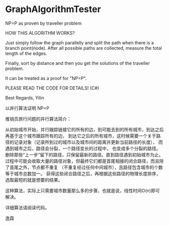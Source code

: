 # GraphAlgorithmTester
NP=P as proven by traveller problem

HOW THIS ALGORITHM WORKS?

Just simply follow the graph parallelly and split the path when there is a branch point(node).
After all possible paths are collected, measure the total length of the edges.

Finally, sort by distance and then you get the solutions of the traveller problem.

It can be treated as a proof for "NP=P".

PLEASE READ THE CODE FOR DETAILS! (C#)

Best Regards,
Yilin

以并行算法证明 NP=P

推销员旅行问题的并行算法简介：

从初始城市开始，并行跟踪链接它的所有的边，到可能去到的所有城市，到达之后再基于这个城市跟踪所有的边，
到达它之后的所有城市，这时候需要一个关于路径的记录对象（记录所到过的城市以及城市间的距离并更新当前路径的长度），
而遇到城市之后，路径会分裂，一个路径变长的过程中，
也变成多个分裂的路径。删除那些“上一步”留下的路径，只保留最新的路径。直到路径遇到初始城市为止。
过程中可能会收取大量的路径对象，但最终它们都是首尾相接的闭合路径，而且除了首尾之外，节点都不重复
（不重复经过任何中间城市），且路径包含城市的个数等于城市总数加一。
获得这些闭合路径之后，再根据这些路径的物理长度排序，选取最短的就是想要的结果。

这种算法，实际上只需要城市数量那么多的步骤，也就是说，线性时间O(n)即可解决。

详细算法请阅读代码。

逸霖
